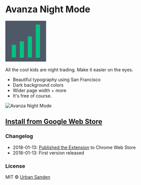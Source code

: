 # Avanza Night Mode

![icon](./src/icons/icon.png)

All the cool kids are night trading. Make it easier on the eyes.

+ Beautiful typography using San Francisco
+ Dark background colors
+ Wider page width + more
+ It's free of course.

![Avanza Night Mode](https://res.cloudinary.com/urre/image/upload/v1515861059/gmbcik34yzaiw2xpvqos.png)

## [Install from Google Web Store](https://chrome.google.com/webstore/detail/avanza-night-mode/fhealgidlggdmnnomklnnmhihfaipbmc)

### Changelog
+ 2018-01-13: [Published the Extension](https://chrome.google.com/webstore/detail/avanza-night-mode/fhealgidlggdmnnomklnnmhihfaipbmc) to Chrome Web Store
+ 2018-01-13: First version released

### License

MIT © [Urban Sanden](https://twitter.com/urre)

